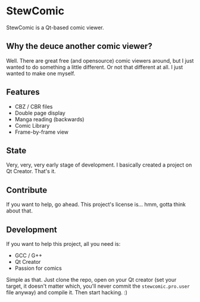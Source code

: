 StewComic
=========

StewComic is a Qt-based comic viewer.

Why the deuce another comic viewer?
-----------

Well. There are great free (and opensource) comic viewers around, but I just wanted to do something a little different. Or not that different at all. I just wanted to make one myself.

Features
-----------

* CBZ / CBR files
* Double page display
* Manga reading (backwards)
* Comic Library
* Frame-by-frame view

State
--------------

Very, very, very early stage of development. I basically created a project on Qt Creator. That's it.

Contribute
--------------

If you want to help, go ahead. This project's license is... hmm, gotta think about that.

Development
--------------

If you want to help this project, all you need is:

* GCC / G++
* Qt Creator
* Passion for comics

Simple as that. Just clone the repo, open on your Qt creator (set your target, it doesn't matter which, you'll never commit the `stewcomic.pro.user` file anyway) and compile it. Then start hacking. :)

